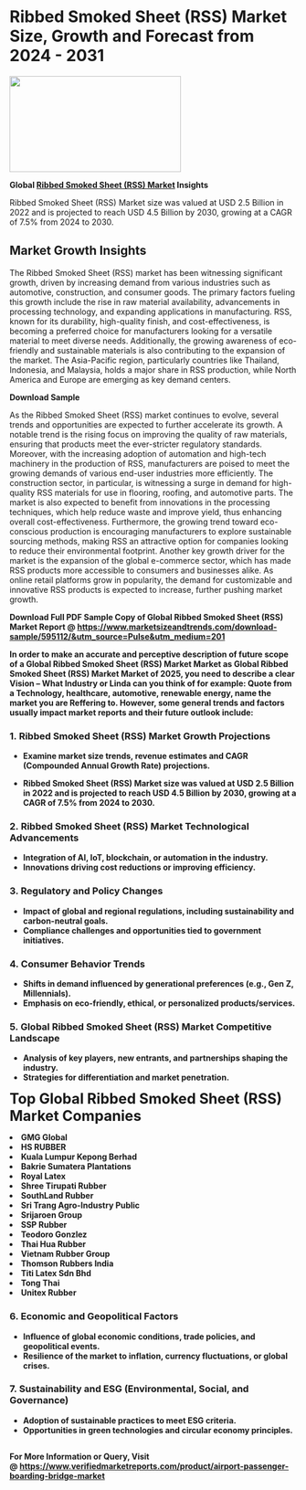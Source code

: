 <H1>Ribbed Smoked Sheet (RSS) Market Size, Growth and Forecast from 2024 - 2031</H1><img class="aligncenter size-medium wp-image-584254" src="https://thirdeyenews.in/wp-content/uploads/2024/09/Global-Market-Research-300x168.jpeg" alt="" width="300" height="168" /><p><strong>Global&nbsp;<a href="https://www.marketsizeandtrends.com/download-sample/595112/&amp;utm_source=Pulse&amp;utm_medium=201">Ribbed Smoked Sheet (RSS) Market</a> Insights</strong></p><p>Ribbed Smoked Sheet (RSS) Market size was valued at USD 2.5 Billion in 2022 and is projected to reach USD 4.5 Billion by 2030, growing at a CAGR of 7.5% from 2024 to 2030.</p><p><h2>Market Growth Insights</h2> <p>The Ribbed Smoked Sheet (RSS) market has been witnessing significant growth, driven by increasing demand from various industries such as automotive, construction, and consumer goods. The primary factors fueling this growth include the rise in raw material availability, advancements in processing technology, and expanding applications in manufacturing. RSS, known for its durability, high-quality finish, and cost-effectiveness, is becoming a preferred choice for manufacturers looking for a versatile material to meet diverse needs. Additionally, the growing awareness of eco-friendly and sustainable materials is also contributing to the expansion of the market. The Asia-Pacific region, particularly countries like Thailand, Indonesia, and Malaysia, holds a major share in RSS production, while North America and Europe are emerging as key demand centers.</p> <p><strong>Download Sample</strong></p> <p>As the Ribbed Smoked Sheet (RSS) market continues to evolve, several trends and opportunities are expected to further accelerate its growth. A notable trend is the rising focus on improving the quality of raw materials, ensuring that products meet the ever-stricter regulatory standards. Moreover, with the increasing adoption of automation and high-tech machinery in the production of RSS, manufacturers are poised to meet the growing demands of various end-user industries more efficiently. The construction sector, in particular, is witnessing a surge in demand for high-quality RSS materials for use in flooring, roofing, and automotive parts. The market is also expected to benefit from innovations in the processing techniques, which help reduce waste and improve yield, thus enhancing overall cost-effectiveness. Furthermore, the growing trend toward eco-conscious production is encouraging manufacturers to explore sustainable sourcing methods, making RSS an attractive option for companies looking to reduce their environmental footprint. Another key growth driver for the market is the expansion of the global e-commerce sector, which has made RSS products more accessible to consumers and businesses alike. As online retail platforms grow in popularity, the demand for customizable and innovative RSS products is expected to increase, further pushing market growth.</p> <p><strong></p><p><span class=""><strong>Download Full PDF Sample Copy of Global Ribbed Smoked Sheet (RSS) Market Report</strong> @ <a href="https://www.marketsizeandtrends.com/download-sample/595112/&amp;utm_source=Pulse&amp;utm_medium=201" target="_blank">https://www.marketsizeandtrends.com/download-sample/595112/&amp;utm_source=Pulse&amp;utm_medium=201</a></span></p><p>In order to make an accurate and perceptive description of future scope of a Global&nbsp;Ribbed Smoked Sheet (RSS) Market Market as Global&nbsp;Ribbed Smoked Sheet (RSS) Market Market of 2025, you need to describe a clear Vision &ndash; What Industry or Linda can you think of for example: Quote from a Technology, healthcare, automotive, renewable energy, name the market you are Reffering to. However, some general trends and factors usually impact market reports and their future outlook include:</p><h3>1.&nbsp;<strong>Ribbed Smoked Sheet (RSS) Market Growth Projections</strong></h3><ul><li>Examine market size trends, revenue estimates and CAGR (Compounded Annual Growth Rate) projections.</li><li><p>Ribbed Smoked Sheet (RSS) Market size was valued at USD 2.5 Billion in 2022 and is projected to reach USD 4.5 Billion by 2030, growing at a CAGR of 7.5% from 2024 to 2030.</p></li></ul><h3>2.&nbsp;<strong>Ribbed Smoked Sheet (RSS) Market Technological Advancements</strong></h3><ul><li>Integration of AI, IoT, blockchain, or automation in the industry.</li><li>Innovations driving cost reductions or improving efficiency.</li></ul><h3>3.&nbsp;<strong>Regulatory and Policy Changes</strong></h3><ul><li>Impact of global and regional regulations, including sustainability and carbon-neutral goals.</li><li>Compliance challenges and opportunities tied to government initiatives.</li></ul><h3>4.&nbsp;<strong>Consumer Behavior Trends</strong></h3><ul><li>Shifts in demand influenced by generational preferences (e.g., Gen Z, Millennials).</li><li>Emphasis on eco-friendly, ethical, or personalized products/services.</li></ul><h3>5.&nbsp;<strong>Global Ribbed Smoked Sheet (RSS) Market Competitive Landscape</strong></h3><ul><li>Analysis of key players, new entrants, and partnerships shaping the industry.</li><li>Strategies for differentiation and market penetration.</li></ul><p data-pm-slice="1 1 []"><span style="color: inherit; font-family: inherit; font-size: 25px;">Top Global Ribbed Smoked Sheet (RSS) Market Companies</span></p><div class="" data-test-id=""><p><li>GMG Global</li><li> HS RUBBER</li><li> Kuala Lumpur Kepong Berhad</li><li> Bakrie Sumatera Plantations</li><li> Royal Latex</li><li> Shree Tirupati Rubber</li><li> SouthLand Rubber</li><li> Sri Trang Agro-Industry Public</li><li> Srijaroen Group</li><li> SSP Rubber</li><li> Teodoro Gonzlez</li><li> Thai Hua Rubber</li><li> Vietnam Rubber Group</li><li> Thomson Rubbers India</li><li> Titi Latex Sdn Bhd</li><li> Tong Thai</li><li> Unitex Rubber</li></p></div><h3>6.&nbsp;<strong>Economic and Geopolitical Factors</strong></h3><ul><li>Influence of global economic conditions, trade policies, and geopolitical events.</li><li>Resilience of the market to inflation, currency fluctuations, or global crises.</li></ul><h3>7.&nbsp;<strong>Sustainability and ESG (Environmental, Social, and Governance)</strong></h3><ul><li>Adoption of sustainable practices to meet ESG criteria.</li><li>Opportunities in green technologies and circular economy principles.</li></ul><h2><strong style="font-size: 14px;">For More Information or Query, Visit @&nbsp;</strong><a style="background-color: #ffffff; font-size: 14px;" href="https://www.marketsizeandtrends.com/report/ribbed-smoked-sheet-rss-market/" target="_blank">https://www.verifiedmarketreports.com/product/airport-passenger-boarding-bridge-market</a></h2>
